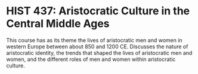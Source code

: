 # HIST 437: Aristocratic Culture in the Central Middle Ages

This course has as its theme the lives of aristocratic men and women in western Europe between about 850 and 1200 CE. Discusses the nature of aristocratic identity, the trends that shaped the lives of aristocratic men and women, and the different roles of men and women within aristocratic culture.
